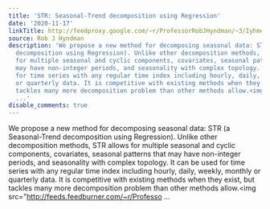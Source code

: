 ```yaml
---
title: 'STR: Seasonal-Trend decomposition using Regression'
date: '2020-11-17'
linkTitle: http://feedproxy.google.com/~r/ProfessorRobJHyndman/~3/Iyhmeyi2d5Y/
source: Rob J Hyndman
description: 'We propose a new method for decomposing seasonal data: STR (a Seasonal-Trend
  decomposition using Regression). Unlike other decomposition methods, STR allows
  for multiple seasonal and cyclic components, covariates, seasonal patterns that
  may have non-integer periods, and seasonality with complex topology. It can be used
  for time series with any regular time index including hourly, daily, weekly, monthly
  or quarterly data. It is competitive with existing methods when they exist, but
  tackles many more decomposition problem than other methods allow.<img src="http://feeds.feedburner.com/~r/Professo
  ...'
disable_comments: true
---
```

We propose a new method for decomposing seasonal data: STR (a Seasonal-Trend decomposition using Regression). Unlike other decomposition methods, STR allows for multiple seasonal and cyclic components, covariates, seasonal patterns that may have non-integer periods, and seasonality with complex topology. It can be used for time series with any regular time index including hourly, daily, weekly, monthly or quarterly data. It is competitive with existing methods when they exist, but tackles many more decomposition problem than other methods allow.<img src="http://feeds.feedburner.com/~r/Professo ...